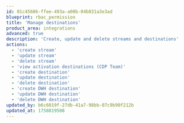 ```yaml
---
id: 01c45606-ffee-493a-a00b-04b031a3e3ad
blueprint: rbac_permission
title: 'Manage destinations'
product_area: integrations
advanced: true
description: 'Create, update and delete streams and destinations'
actions:
  - 'create stream'
  - 'update stream'
  - 'delete stream'
  - 'view activation destinations (CDP Team)'
  - 'create destination'
  - 'update destination'
  - 'delete destination'
  - 'create DWH destination'
  - 'update DWH destination'
  - 'delete DWH destination'
updated_by: b6c6019f-27db-41a7-98bb-07c9b90f212b
updated_at: 1758819508
---
```

